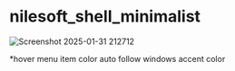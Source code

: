 # nilesoft_shell_minimalist

![Screenshot 2025-01-31 212712](https://github.com/user-attachments/assets/693e010e-5280-47d6-aa95-d9a2df38fbd2)

*hover menu item color auto follow windows accent color
